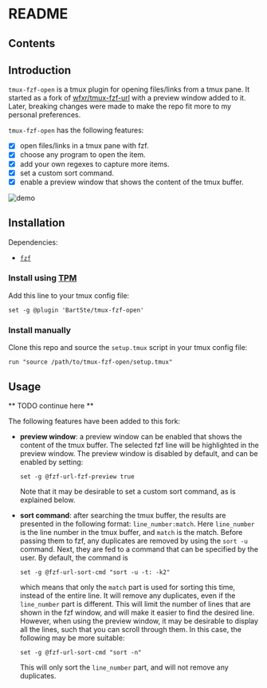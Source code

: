 # README

## Contents

## Introduction

`tmux-fzf-open` is a tmux plugin for opening files/links from a tmux pane. It
started as a fork of [wfxr/tmux-fzf-url](https://github.com/wfxr/tmux-fzf-url)
with a preview window added to it. Later, breaking changes were made to make the
repo fit more to my personal preferences.

`tmux-fzf-open` has the following features:

- [x] open files/links in a tmux pane with fzf.
- [x] choose any program to open the item.
- [x] add your own regexes to capture more items.
- [x] set a custom sort command.
- [x] enable a preview window that shows the content of the tmux buffer.

![demo](https://github.com/BartSte/tmux-fzf-url/raw/master/demo.gif)

## Installation

Dependencies:

- [`fzf`](https://github.com/junegunn/fzf)

### Install using [TPM](https://github.com/tmux-plugins/tpm)

Add this line to your tmux config file:

```tmux
set -g @plugin 'BartSte/tmux-fzf-open'
```

### Install manually

Clone this repo and source the `setup.tmux` script in your tmux config file:

```tmux
run "source /path/to/tmux-fzf-open/setup.tmux"
```

## Usage

** TODO continue here **

The following features have been added to this fork:

- **preview window**: a preview window can be enabled that shows the content of
  the tmux buffer. The selected fzf line will be highlighted in the preview
  window. The preview window is disabled by default, and can be enabled by
  setting:

  ```tmux
  set -g @fzf-url-fzf-preview true
  ```

  Note that it may be desirable to set a custom sort command, as is explained
  below.

- **sort command**: after searching the tmux buffer, the results are presented
  in the following format: `line_number:match`. Here `line_number` is the line
  number in the tmux buffer, and `match` is the match. Before passing them to
  fzf, any duplicates are removed by using the `sort -u` command. Next, they are
  fed to a command that can be specified by the user. By default, the command is

  ```tmux
  set -g @fzf-url-sort-cmd "sort -u -t: -k2"
  ```

  which means that only the `match` part is used for sorting this time, instead
  of the entire line. It will remove any duplicates, even if the `line_number`
  part is different. This will limit the number of lines that are shown in the
  fzf window, and will make it easier to find the desired line. However, when
  using the preview window, it may be desirable to display all the lines, such
  that you can scroll through them. In this case, the following may be more
  suitable:

  ```tmux
  set -g @fzf-url-sort-cmd "sort -n"
  ```

  This will only sort the `line_number` part, and will not remove any
  duplicates.

